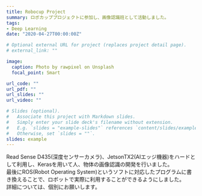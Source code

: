 ```yaml
---
title: Robocup Project
summary: ロボカッププロジェクトに参加し、画像認識班として活動しました。
tags:
- Deep Learning
date: "2020-04-27T00:00:00Z"

# Optional external URL for project (replaces project detail page).
# external_link: ""

image:
  caption: Photo by rawpixel on Unsplash
  focal_point: Smart

url_code: ""
url_pdf: ""
url_slides: ""
url_video: ""

# Slides (optional).
#   Associate this project with Markdown slides.
#   Simply enter your slide deck's filename without extension.
#   E.g. `slides = "example-slides"` references `content/slides/example-slides.md`.
#   Otherwise, set `slides = ""`.
slides: example
---
```

Read Sense D435(深度センサーカメラ)、JetsonTX2(AIエッジ機器)をハードとして利用し、Kerasを用いて人、物体の画像認識の開発を行いました。  
最後にROS(Robot Operating System)というソフトに対応したプログラムに書き換えることで、ロボットで実際に利用することができるようにしました。  
詳細については、個別にお願いします。
